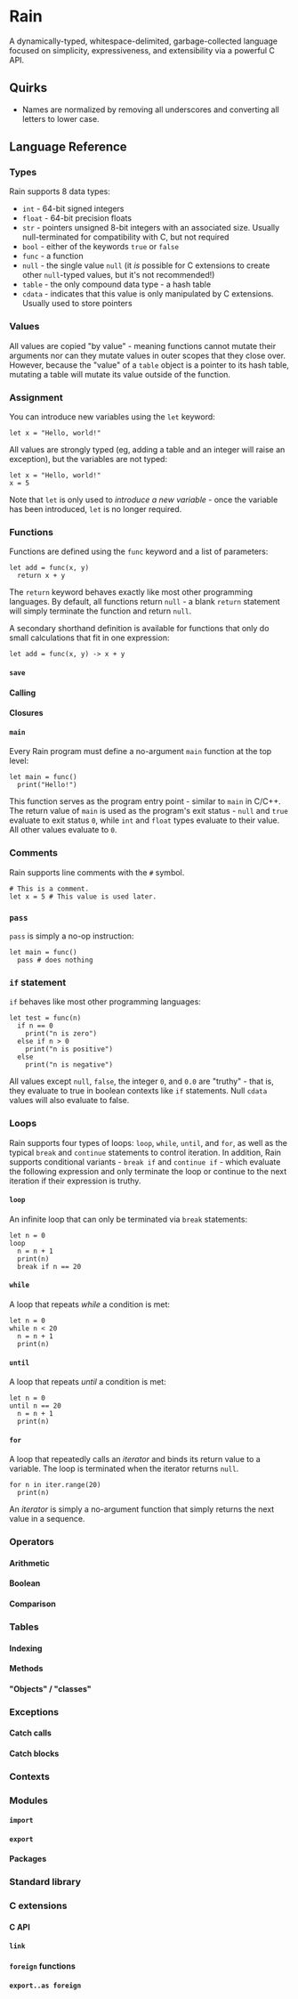 # Rain

A dynamically-typed, whitespace-delimited, garbage-collected language focused
on simplicity, expressiveness, and extensibility via a powerful C API.

## Quirks

* Names are normalized by removing all underscores and converting all letters
  to lower case.

## Language Reference

### Types

Rain supports 8 data types:

* `int` - 64-bit signed integers
* `float` - 64-bit precision floats
* `str` - pointers unsigned 8-bit integers with an associated size. Usually
  null-terminated for compatibility with C, but not required
* `bool` - either of the keywords `true` or `false`
* `func` - a function
* `null` - the single value `null` (it *is* possible for C extensions to create
  other `null`-typed values, but it's not recommended!)
* `table` - the only compound data type - a hash table
* `cdata` - indicates that this value is only manipulated by C extensions.
  Usually used to store pointers

### Values

All values are copied "by value" - meaning functions cannot mutate their
arguments nor can they mutate values in outer scopes that they close over.
However, because the "value" of a `table` object is a pointer to its hash
table, mutating a table will mutate its value outside of the function.

### Assignment

You can introduce new variables using the `let` keyword:

    let x = "Hello, world!"

All values are strongly typed (eg, adding a table and an integer will raise an
exception), but the variables are not typed:

    let x = "Hello, world!"
    x = 5

Note that `let` is only used to *introduce a new variable* - once the variable
has been introduced, `let` is no longer required.

### Functions

Functions are defined using the `func` keyword and a list of parameters:

    let add = func(x, y)
      return x + y

The `return` keyword behaves exactly like most other programming languages.
By default, all functions return `null` - a blank `return` statement will
simply terminate the function and return `null`.

A secondary shorthand definition is available for functions that only do small
calculations that fit in one expression:

    let add = func(x, y) -> x + y

#### `save`

#### Calling

#### Closures

#### `main`

Every Rain program must define a no-argument `main` function at the top level:

    let main = func()
      print("Hello!")

This function serves as the program entry point - similar to `main` in C/C++.
The return value of `main` is used as the program's exit status - `null` and
`true` evaluate to exit status `0`, while `int` and `float` types evaluate to
their value. All other values evaluate to `0`.

### Comments

Rain supports line comments with the `#` symbol.

    # This is a comment.
    let x = 5 # This value is used later.

### `pass`

`pass` is simply a no-op instruction:

    let main = func()
      pass # does nothing

### `if` statement

`if` behaves like most other programming languages:

    let test = func(n)
      if n == 0
        print("n is zero")
      else if n > 0
        print("n is positive")
      else
        print("n is negative")

All values except `null`, `false`, the integer `0`, and `0.0` are "truthy" -
that is, they evaluate to true in boolean contexts like `if` statements. Null
`cdata` values will also evaluate to false.

### Loops

Rain supports four types of loops: `loop`, `while`, `until`, and `for`, as well
as the typical `break` and `continue` statements to control iteration. In
addition, Rain supports conditional variants - `break if` and `continue if` -
which evaluate the following expression and only terminate the loop or continue
to the next iteration if their expression is truthy.

#### `loop`

An infinite loop that can only be terminated via `break` statements:

    let n = 0
    loop
      n = n + 1
      print(n)
      break if n == 20

#### `while`

A loop that repeats *while* a condition is met:

    let n = 0
    while n < 20
      n = n + 1
      print(n)

#### `until`

A loop that repeats *until* a condition is met:

    let n = 0
    until n == 20
      n = n + 1
      print(n)

#### `for`

A loop that repeatedly calls an *iterator* and binds its return value to a
variable. The loop is terminated when the iterator returns `null`.

    for n in iter.range(20)
      print(n)

An *iterator* is simply a no-argument function that simply returns the next
value in a sequence.

### Operators

#### Arithmetic

#### Boolean

#### Comparison

### Tables

#### Indexing

#### Methods

#### "Objects" / "classes"

### Exceptions

#### Catch calls

#### Catch blocks

### Contexts

### Modules

#### `import`

#### `export`

#### Packages

### Standard library

### C extensions

#### C API

#### `link`

#### `foreign` functions

#### `export..as foreign`

